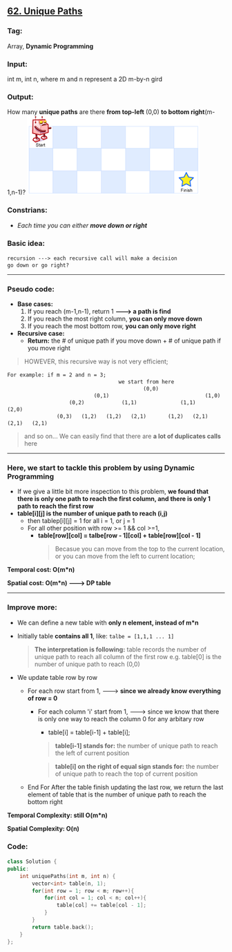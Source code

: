 ## [62. Unique Paths](https://leetcode.com/problems/unique-paths/description/)
### Tag:
Array, __Dynamic Programming__
### Input: 
int m, int n, where m and n represent a 2D m-by-n gird
### Output: 
How many __unique paths__ are there __from top-left__ (0,0) __to bottom right__(m-1,n-1)?
![robot_maze](https://raw.githubusercontent.com/lhz90529/Data-Structure-and-Algo/master/pictures/robot_maze.png)
### Constrians:
* _Each time you can either __move down or right___

### Basic idea:
	recursion ---> each recursive call will make a decision
	go down or go right?
___
### Pseudo code:
* __Base cases:__
    1. If you reach (m-1,n-1), return 1 __---> a path is find__
    2. If you reach the most right column, __you can only move down__
	3. If you reach the most bottom row, __you can only move right__
* __Recursive case:__
    * __Return:__ the # of unique path if you move down +  # of unique path if you move right
> HOWEVER, this recursive way is not very efficient;
```
For example: if m = 2 and n = 3;
                					we start from here
                							(0,0)
                			(0,1)								(1,0)
                	(0,2)			 (1,1)				(1,1)				(2,0)
                (0,3)	(1,2)	(1,2)	(2,1)		(1,2)	(2,1)	   (2,1)   (2,1)
```
> and so on...
> We can easily find that there are __a lot of duplicates calls__ here
___
### Here, we start to tackle this problem by using Dynamic Programming
* If we give a little bit more inspection to this problem, __we found that there is only one path to reach the first column, and there is only 1 path to reach the first row__
* __table[i][j] is the number of unique path to reach (i,j)__
	* then tablep[i][j] = 1 for all i = 1, or j = 1
	* For all other position with row >= 1 && col >=1,
		* __table[row][col] = talbe[row - 1][col] + table[row][col - 1]__
            > Becasue you can move from the top to the current location, or you can move from the left to current location;
            
__Temporal cost: O(m*n)__

__Spatial cost: O(m*n) ---> DP table__
___
### Improve more:
* We can define a new table with __only n element, instead of m*n__
* Initially table __contains all 1__, like: `talbe = [1,1,1 ... 1]`
    > __The interpretation is following:__
	table records the number of unique path to reach all column of the first row
	e.g. table[0] is the number of unique path to reach (0,0)

* We update table row by row
    * For each row start from 1, ---> __since we already know everything of row = 0__
		* For each column 'i' start from 1, ---> since we know that there is only one way to reach the column 0 for any arbitary row
			* table[i] = table[i-1] + table[i];
		    > __table[i-1] stands for:__ the number of unique path to reach the left of current position

		    > __table[i] on the right of equal sign stands for:__ the number of unique path to reach the top of current position

    * End For
After the table finish updating the last row, we return the last element of table that is the number of unique path to reach the bottom right

__Temporal Complexity: still O(m*n)__

__Spatial Complexity: O(n)__

### Code:
```c++
class Solution {
public:
    int uniquePaths(int m, int n) {
        vector<int> table(n, 1);
        for(int row = 1; row < m; row++){
            for(int col = 1; col < n; col++){
                table[col] += table[col - 1];
            }
        }
        return table.back();
    }
};
```